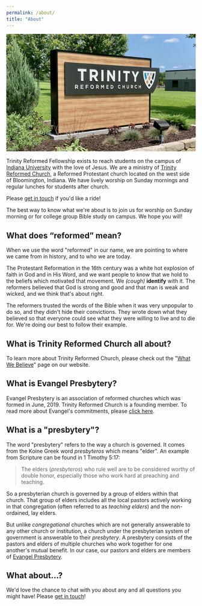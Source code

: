 ```yaml
---
permalink: /about/
title: "About"
---
```


![Trinity Reformed Church Sign](../assets/images/trc_sign.jpeg)

Trinity Reformed Fellowship exists to reach students on the campus of [Indiana University](https://bloomington.iu.edu) with the love of Jesus. We are a ministry of [Trinity Reformed Church](https://trinityreformed.org), a Reformed Protestant church located on the west side of Bloomington, Indiana. We have lively worship on Sunday mornings and regular lunches for students after church. 

Please [get in touch](https://trinityreformed.churchcenter.com/people/forms/284770) if you'd like a ride!

The best way to know what we're about is to join us for worship on Sunday morning or for college group Bible study on campus. We hope you will!

## What does “reformed” mean?

When we use the word "reformed" in our name, we are pointing to where we came from in history, and to who we are today.

The Protestant Reformation in the 16th century was a white hot explosion of faith in God and in His Word, and we want people to know that we hold to the beliefs which motivated that movement. We *(cough)* **identify** with it. The reformers believed that God is strong and good and that man is weak and wicked, and we think that's about right.

The reformers trusted the words of the Bible when it was very unpopular to do so, and they didn't hide their convictions. They wrote down what they believed so that everyone could see what they were willing to live and to die for. We're doing our best to follow their example. 

## What is Trinity Reformed Church all about?

To learn more about Trinity Reformed Church, please check out the "[What We Believe](https://trinityreformed.org/about/what-we-believe/)" page on our website.

## What is Evangel Presbytery?

Evangel Presbytery is an association of reformed churches which was formed in June, 2019. Trinity Reformed Church is a founding member. To read more about Evangel's commitments, please [click here](https://evangelpresbytery.com/our-commitments/).

## What is a "presbytery"?

The word "presbytery" refers to the way a church is governed. It comes from the Koine Greek word *presbyteros* which means "elder". An example from Scripture can be found in 1 Timothy 5:17:

> The elders (*presbyteros*) who rule well are to be considered worthy of double honor, especially those who work hard at preaching and teaching.

So a presbyterian church is governed by a group of elders within that church. That group of elders includes all the local pastors actively working in that congregation (often referred to as *teaching elders*) and the non-ordained, lay elders.

But unlike *congregational* churches which are not generally answerable to any other church or institution, a church under the presbyterian system of government is answerable to their *presbytery*. A presbytery consists of the pastors and elders of multiple churches who work together for one another's mutual benefit. In our case, our pastors and elders are members of [Evangel Presbytery](https://evangelpresbytery.com).

## What about...?

We'd love the chance to chat with you about any and all questions you might have! Please [get in touch](https://trinityreformed.churchcenter.com/people/forms/284770)!